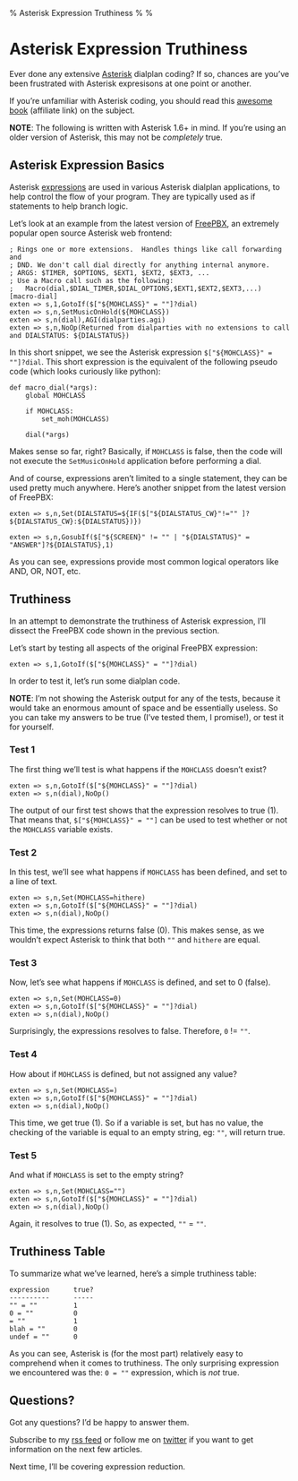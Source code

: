 % Asterisk Expression Truthiness
%
%

# Asterisk Expression Truthiness

Ever done any extensive [Asterisk][] dialplan coding? If so, chances are you’ve
been frustrated with Asterisk expresisons at one point or another.

If you’re unfamiliar with Asterisk coding, you should read this [awesome book][]
(affiliate link) on the subject.

**NOTE**: The following is written with Asterisk 1.6+ in mind. If you’re using
an older version of Asterisk, this may not be *completely* true.

## Asterisk Expression Basics

Asterisk [expressions][] are used in various Asterisk dialplan applications, to
help control the flow of your program. They are typically used as if statements
to help branch logic.

Let’s look at an example from the latest version of [FreePBX][], an extremely
popular open source Asterisk web frontend:

    ; Rings one or more extensions.  Handles things like call forwarding and
    ; DND. We don't call dial directly for anything internal anymore.
    ; ARGS: $TIMER, $OPTIONS, $EXT1, $EXT2, $EXT3, ...
    ; Use a Macro call such as the following:
    ;   Macro(dial,$DIAL_TIMER,$DIAL_OPTIONS,$EXT1,$EXT2,$EXT3,...)
    [macro-dial]
    exten => s,1,GotoIf($["${MOHCLASS}" = ""]?dial)
    exten => s,n,SetMusicOnHold(${MOHCLASS})
    exten => s,n(dial),AGI(dialparties.agi)
    exten => s,n,NoOp(Returned from dialparties with no extensions to call and DIALSTATUS: ${DIALSTATUS})

In this short snippet, we see the Asterisk expression
`$["${MOHCLASS}" = ""]?dial`. This short expression is the equivalent of the
following pseudo code (which looks curiously like python):

    def macro_dial(*args):
        global MOHCLASS

        if MOHCLASS:
            set_moh(MOHCLASS)

        dial(*args)

Makes sense so far, right? Basically, if `MOHCLASS` is false, then the code will
not execute the `SetMusicOnHold` application before performing a dial.

And of course, expressions aren’t limited to a single statement, they can be
used pretty much anywhere. Here’s another snippet from the latest version of
FreePBX:

    exten => s,n,Set(DIALSTATUS=${IF($["${DIALSTATUS_CW}"!="" ]?${DIALSTATUS_CW}:${DIALSTATUS})})

    exten => s,n,GosubIf($["${SCREEN}" != "" | "${DIALSTATUS}" = "ANSWER"]?${DIALSTATUS},1)

As you can see, expressions provide most common logical operators like AND, OR,
NOT, etc.

## Truthiness

In an attempt to demonstrate the truthiness of Asterisk expression, I’ll dissect
the FreePBX code shown in the previous section.

Let’s start by testing all aspects of the original FreePBX expression:

    exten => s,1,GotoIf($["${MOHCLASS}" = ""]?dial)

In order to test it, let’s run some dialplan code.

**NOTE**: I’m not showing the Asterisk output for any of the tests, because it
would take an enormous amount of space and be essentially useless. So you can
take my answers to be true (I’ve tested them, I promise!), or test it for
yourself.

### Test 1

The first thing we’ll test is what happens if the `MOHCLASS` doesn’t exist?

    exten => s,n,GotoIf($["${MOHCLASS}" = ""]?dial)
    exten => s,n(dial),NoOp()

The output of our first test shows that the expression resolves to true (1).
That means that, `$["${MOHCLASS}" = ""]` can be used to test whether or not the
`MOHCLASS` variable exists.

### Test 2

In this test, we’ll see what happens if `MOHCLASS` has been defined, and set to
a line of text.

    exten => s,n,Set(MOHCLASS=hithere)
    exten => s,n,GotoIf($["${MOHCLASS}" = ""]?dial)
    exten => s,n(dial),NoOp()

This time, the expressions returns false (0). This makes sense, as we wouldn’t
expect Asterisk to think that both `""` and `hithere` are equal.

### Test 3

Now, let’s see what happens if `MOHCLASS` is defined, and set to 0 (false).

    exten => s,n,Set(MOHCLASS=0)
    exten => s,n,GotoIf($["${MOHCLASS}" = ""]?dial)
    exten => s,n(dial),NoOp()

Surprisingly, the expressions resolves to false. Therefore, `0` != `""`.

### Test 4

How about if `MOHCLASS` is defined, but not assigned any value?

    exten => s,n,Set(MOHCLASS=)
    exten => s,n,GotoIf($["${MOHCLASS}" = ""]?dial)
    exten => s,n(dial),NoOp()

This time, we get true (1). So if a variable is set, but has no value, the
checking of the variable is equal to an empty string, eg: `""`, will return
true.

### Test 5

And what if `MOHCLASS` is set to the empty string?

    exten => s,n,Set(MOHCLASS="")
    exten => s,n,GotoIf($["${MOHCLASS}" = ""]?dial)
    exten => s,n(dial),NoOp()

Again, it resolves to true (1). So, as expected, `""` = `""`.

## Truthiness Table

To summarize what we’ve learned, here’s a simple truthiness table:

    expression      true?
    ----------      -----
    "" = ""         1
    0 = ""          0
    = ""            1
    blah = ""       0
    undef = ""      0

As you can see, Asterisk is (for the most part) relatively easy to comprehend
when it comes to truthiness. The only surprising expression we encountered was
the: `0 = ""` expression, which is *not* true.

## Questions?

Got any questions? I’d be happy to answer them.

Subscribe to my [rss feed][] or follow me on [twitter][] if you want to get
information on the next few articles.

Next time, I’ll be covering expression reduction.

  [Asterisk]: http://www.asterisk.org/
  [awesome book]: http://www.amazon.com/gp/product/0596510489?ie=UTF8&tag=projectb14ck-20&linkCode=as2&camp=1789&creative=390957&creativeASIN=0596510489
  [expressions]: http://www.voip-info.org/wiki/view/Asterisk+Expressions
  [FreePBX]: http://www.freepbx.org/
  [rss feed]: http://feeds.feedburner.com/projectb14ck
  [twitter]: http://twitter.com/comradeb14ck
